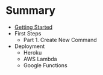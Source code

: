 # Summary

* [Getting Started](README.md)
* First Steps
   * Part 1. Create New Command
* Deployment
   * Heroku
   * AWS Lambda
   * Google Functions

